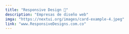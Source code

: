 ```yaml
---
title: "Responsive Design 👾"
description: "Empresas de diseño web"
imga: "https://nextui.org/images/card-example-4.jpeg"
link: "www.ResponsiveDesigns.com.co"
---
```

